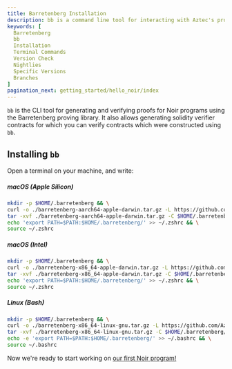 ```yaml
---
title: Barretenberg Installation
description: bb is a command line tool for interacting with Aztec's proving backend Barretenberg. This page is a quick guide on how to install `bb`
keywords: [
  Barretenberg
  bb
  Installation
  Terminal Commands
  Version Check
  Nightlies
  Specific Versions
  Branches
]
pagination_next: getting_started/hello_noir/index
---
```


`bb` is the CLI tool for generating and verifying proofs for Noir programs using the Barretenberg proving library. It also allows generating solidity verifier contracts for which you can verify contracts which were constructed using `bb`.

## Installing `bb`

Open a terminal on your machine, and write:

##### macOS (Apple Silicon)

```bash
mkdir -p $HOME/.barretenberg && \
curl -o ./barretenberg-aarch64-apple-darwin.tar.gz -L https://github.com/AztecProtocol/aztec-packages/releases/download/aztec-packages-v0.38.0/barretenberg-aarch64-apple-darwin.tar.gz && \
tar -xvf ./barretenberg-aarch64-apple-darwin.tar.gz -C $HOME/.barretenberg/ && \
echo 'export PATH=$PATH:$HOME/.barretenberg/' >> ~/.zshrc && \
source ~/.zshrc
```

##### macOS (Intel)

```bash
mkdir -p $HOME/.barretenberg && \
curl -o ./barretenberg-x86_64-apple-darwin.tar.gz -L https://github.com/AztecProtocol/aztec-packages/releases/download/aztec-packages-v0.38.0/barretenberg-x86_64-apple-darwin.tar.gz && \
tar -xvf ./barretenberg-x86_64-apple-darwin.tar.gz -C $HOME/.barretenberg/ && \
echo 'export PATH=$PATH:$HOME/.barretenberg/' >> ~/.zshrc && \
source ~/.zshrc
```

##### Linux (Bash)

```bash
mkdir -p $HOME/.barretenberg && \
curl -o ./barretenberg-x86_64-linux-gnu.tar.gz -L https://github.com/AztecProtocol/aztec-packages/releases/download/aztec-packages-v0.38.0/barretenberg-x86_64-linux-gnu.tar.gz && \
tar -xvf ./barretenberg-x86_64-linux-gnu.tar.gz -C $HOME/.barretenberg/ && \
echo -e 'export PATH=$PATH:$HOME/.barretenberg/' >> ~/.bashrc && \
source ~/.bashrc
```

Now we're ready to start working on [our first Noir program!](../hello_noir/index.md)
